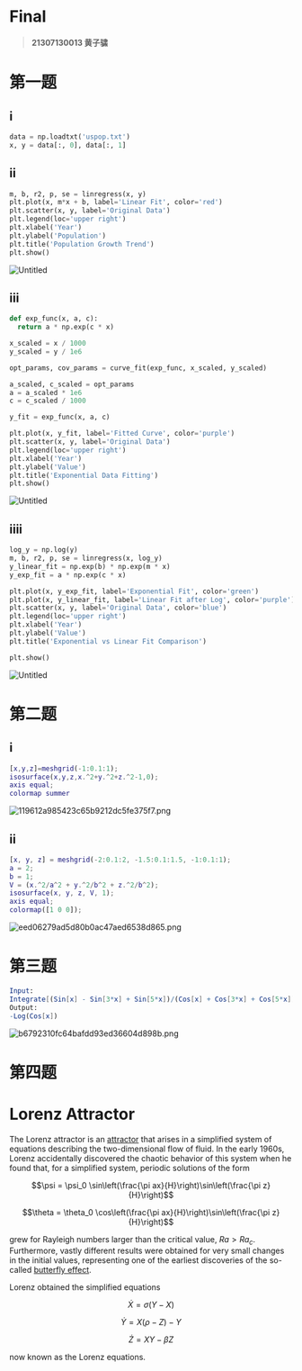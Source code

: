 # Final

> **21307130013 黄子骕**
> 

# 第一题

## i

```python
data = np.loadtxt('uspop.txt')
x, y = data[:, 0], data[:, 1]
```

## ii

```python
m, b, r2, p, se = linregress(x, y)  
plt.plot(x, m*x + b, label='Linear Fit', color='red') 
plt.scatter(x, y, label='Original Data')
plt.legend(loc='upper right')
plt.xlabel('Year')  
plt.ylabel('Population')
plt.title('Population Growth Trend') 
plt.show()
```

![Untitled](imgs/1.png)

## iii

```python
def exp_func(x, a, c):
  return a * np.exp(c * x)

x_scaled = x / 1000
y_scaled = y / 1e6

opt_params, cov_params = curve_fit(exp_func, x_scaled, y_scaled) 

a_scaled, c_scaled = opt_params
a = a_scaled * 1e6  
c = c_scaled / 1000

y_fit = exp_func(x, a, c)

plt.plot(x, y_fit, label='Fitted Curve', color='purple')  
plt.scatter(x, y, label='Original Data')
plt.legend(loc='upper right')
plt.xlabel('Year')
plt.ylabel('Value') 
plt.title('Exponential Data Fitting')
plt.show()
```

![Untitled](imgs/2.png)

## iiii

```python
log_y = np.log(y)  
m, b, r2, p, se = linregress(x, log_y)  
y_linear_fit = np.exp(b) * np.exp(m * x)
y_exp_fit = a * np.exp(c * x)  

plt.plot(x, y_exp_fit, label='Exponential Fit', color='green')
plt.plot(x, y_linear_fit, label='Linear Fit after Log', color='purple') 
plt.scatter(x, y, label='Original Data', color='blue')
plt.legend(loc='upper right')  
plt.xlabel('Year')
plt.ylabel('Value')
plt.title('Exponential vs Linear Fit Comparison') 

plt.show()
```

![Untitled](imgs/3.png)

# 第二题

## i

```matlab
[x,y,z]=meshgrid(-1:0.1:1);
isosurface(x,y,z,x.^2+y.^2+z.^2-1,0); 
axis equal;
colormap summer
```

![119612a985423c65b9212dc5fe375f7.png](imgs/4.png)

## ii

```matlab
[x, y, z] = meshgrid(-2:0.1:2, -1.5:0.1:1.5, -1:0.1:1);
a = 2;
b = 1;
V = (x.^2/a^2 + y.^2/b^2 + z.^2/b^2);
isosurface(x, y, z, V, 1);
axis equal;
colormap([1 0 0]);
```

![eed06279ad5d80b0ac47aed6538d865.png](imgs/5.png)

# 第三题

```mathematica
Input:
Integrate[(Sin[x] - Sin[3*x] + Sin[5*x])/(Cos[x] + Cos[3*x] + Cos[5*x]),x]
Output:
-Log(Cos[x])
```

![b6792310fc64bafdd93ed36604d898b.png](imgs/6.png)

# 第四题

# Lorenz Attractor

The Lorenz attractor is an [attractor](https://mathworld.wolfram.com/Attractor.html) that arises in a simplified system of equations describing the two-dimensional flow of fluid. In the early 1960s, Lorenz accidentally discovered the chaotic behavior of this system when he found that, for a simplified system, periodic solutions of the form

$$\psi = \psi_0 \sin\left(\frac{\pi ax}{H}\right)\sin\left(\frac{\pi z}{H}\right)$$

$$\theta = \theta_0 \cos\left(\frac{\pi ax}{H}\right)\sin\left(\frac{\pi z}{H}\right)$$

grew for Rayleigh numbers larger than the critical value, $Ra>Ra_c$. Furthermore, vastly different results were obtained for very small changes in the initial values, representing one of the earliest discoveries of the so-called [butterfly effect](https://mathworld.wolfram.com/ButterflyEffect.html).

Lorenz obtained the simplified equations

$$\dot{X} = \sigma(Y-X)$$

$$\dot{Y} = X(\rho-Z)-Y$$

$$\dot{Z} = XY-\beta Z$$

now known as the Lorenz equations.